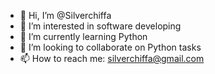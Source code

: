 - 👋 Hi, I’m @Silverchiffa
- 👀 I’m interested in software developing
- 🌱 I’m currently learning Python
- 💞️ I’m looking to collaborate on Python tasks
- 📫 How to reach me: silverchiffa@gmail.com

<!---
Silverchiffa/Silverchiffa is a ✨ special ✨ repository because its `README.md` (this file) appears on your GitHub profile.
You can click the Preview link to take a look at your changes.
--->
